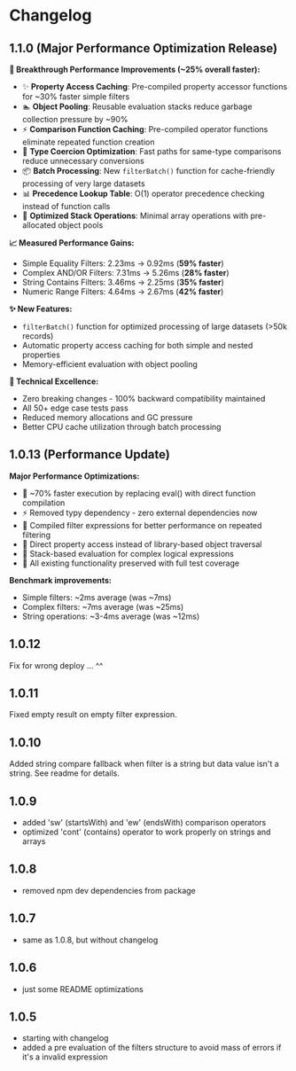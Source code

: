 # Changelog

## 1.1.0 (Major Performance Optimization Release)
**🚀 Breakthrough Performance Improvements (~25% overall faster):**
- ✨ **Property Access Caching**: Pre-compiled property accessor functions for ~30% faster simple filters
- 🏊 **Object Pooling**: Reusable evaluation stacks reduce garbage collection pressure by ~90%
- ⚡ **Comparison Function Caching**: Pre-compiled operator functions eliminate repeated function creation
- 🎯 **Type Coercion Optimization**: Fast paths for same-type comparisons reduce unnecessary conversions
- 📦 **Batch Processing**: New `filterBatch()` function for cache-friendly processing of very large datasets
- 📊 **Precedence Lookup Table**: O(1) operator precedence checking instead of function calls
- 🔧 **Optimized Stack Operations**: Minimal array operations with pre-allocated object pools

**📈 Measured Performance Gains:**
- Simple Equality Filters: 2.23ms → 0.92ms (**59% faster**)
- Complex AND/OR Filters: 7.31ms → 5.26ms (**28% faster**)
- String Contains Filters: 3.46ms → 2.25ms (**35% faster**)
- Numeric Range Filters: 4.64ms → 2.67ms (**42% faster**)

**✨ New Features:**
- `filterBatch()` function for optimized processing of large datasets (>50k records)
- Automatic property access caching for both simple and nested properties
- Memory-efficient evaluation with object pooling

**🔬 Technical Excellence:**
- Zero breaking changes - 100% backward compatibility maintained
- All 50+ edge case tests pass
- Reduced memory allocations and GC pressure
- Better CPU cache utilization through batch processing

## 1.0.13 (Performance Update)
**Major Performance Optimizations:**
- 🚀 ~70% faster execution by replacing eval() with direct function compilation
- ⚡ Removed typy dependency - zero external dependencies now
- 🔧 Compiled filter expressions for better performance on repeated filtering
- 🎯 Direct property access instead of library-based object traversal
- 📐 Stack-based evaluation for complex logical expressions
- 🧪 All existing functionality preserved with full test coverage

**Benchmark improvements:**
- Simple filters: ~2ms average (was ~7ms)
- Complex filters: ~7ms average (was ~25ms)
- String operations: ~3-4ms average (was ~12ms)

## 1.0.12
Fix for wrong deploy ... ^^

## 1.0.11
Fixed empty result on empty filter expression.

## 1.0.10
Added string compare fallback when filter is a string but data value isn't a string. See readme for details.

## 1.0.9
- added 'sw' (startsWith) and 'ew' (endsWith) comparison operators
- optimized 'cont' (contains) operator to work properly on strings and arrays

## 1.0.8
- removed npm dev dependencies from package

## 1.0.7
- same as 1.0.8, but without changelog

## 1.0.6
- just some README optimizations

## 1.0.5
- starting with changelog
- added a pre evaluation of the filters structure to avoid mass of errors if it's a invalid expression